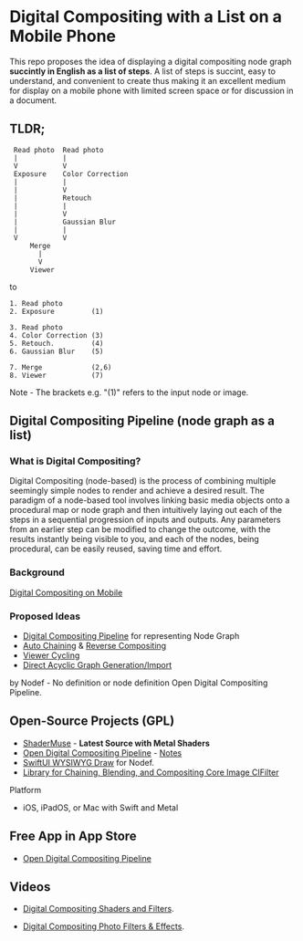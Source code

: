 # Digital Compositing with a List on a Mobile Phone

This repo proposes the idea of displaying a digital compositing node graph **succintly in English as a list of steps**. A list of steps is succint, easy to understand, and convenient to create thus making it an excellent medium for display on a mobile phone with limited screen space or for discussion in a  document.

## TLDR;

     Read photo  Read photo
     |           |     
     V           V     
     Exposure    Color Correction 
     |           |
     |           V
     |           Retouch
     |           |
     |           V
     |           Gaussian Blur
     |           |
     V           V
         Merge
           |
           V
         Viewer
         
to

    1. Read photo       
    2. Exposure         (1)    
  
    3. Read photo       
    4. Color Correction (3)     
    5. Retouch.         (4)     
    6. Gaussian Blur    (5)     
  
    7. Merge            (2,6)  
    8. Viewer           (7)     

Note - The brackets e.g. "(1)" refers to the input node or image.

## Digital Compositing Pipeline (node graph as a list)

### What is Digital Compositing?

Digital Compositing (node-based) is the process of combining multiple seemingly simple nodes to render and achieve a desired result. The paradigm of a node-based tool involves linking basic media objects onto a procedural map or node graph and then intuitively laying out each of the steps in a sequential progression of inputs and outputs. Any parameters from an earlier step can be modified to change the outcome, with the results instantly being visible to you, and each of the nodes, being procedural, can be easily reused, saving time and effort.

### Background

[Digital Compositing on Mobile](documentation/NodeBasedCompositingOnMobile.md)

### Proposed Ideas

* [Digital Compositing Pipeline](documentation/NodePipeline.md) for representing Node Graph
* [Auto Chaining](documentation/AutoChaining.md) & [Reverse Compositing](documentation/ReverseCompositing.md)
* [Viewer Cycling](documentation/ViewerCycling.md)
* [Direct Acyclic Graph Generation/Import](documentation/DirectedAcyclicGraphGeneration.md)

by Nodef - No definition or node definition Open Digital Compositing Pipeline.

## Open-Source Projects (GPL)

* [ShaderMuse](https://github.com/Misfits-Rebels-Outcasts/ShaderMuse) - **Latest Source with Metal Shaders**
* [Open Digital Compositing Pipeline](code/Nodef) - [Notes](code/Readme.md)
* [SwiftUI WYSIWYG Draw](https://github.com/Misfits-Rebels-Outcasts/SwiftUI-WYSIWYG-Draw) for Nodef.
* [Library for Chaining, Blending, and Compositing Core Image CIFilter](documentation/ChainingBlendingCompositingCoreImageCIFilters.md) 

Platform
* iOS, iPadOS, or Mac with Swift and Metal

## Free App in App Store

* [Open Digital Compositing Pipeline](https://apps.apple.com/us/app/pipeline-digital-compositing/id1640788489)

## Videos

* [Digital Compositing Shaders and Filters](https://www.youtube.com/shorts/8rLejlmGEKI).

* [Digital Compositing Photo Filters & Effects](https://www.youtube.com/watch?v=dlnh_09_rvA).


